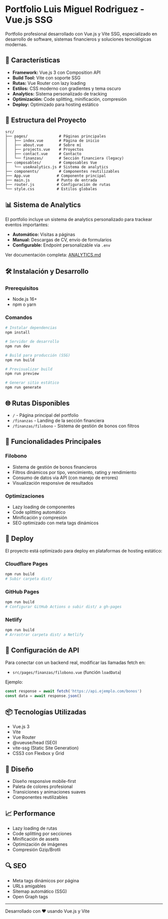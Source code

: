 # Portfolio Luis Miguel Rodriguez - Vue.js SSG

Portfolio profesional desarrollado con Vue.js y Vite SSG, especializado en desarrollo de software, sistemas financieros y soluciones tecnológicas modernas.

## 🚀 Características

- **Framework:** Vue.js 3 con Composition API
- **Build Tool:** Vite con soporte SSG
- **Rutas:** Vue Router con lazy loading
- **Estilos:** CSS moderno con gradientes y tema oscuro
- **Analytics:** Sistema personalizado de tracking
- **Optimización:** Code splitting, minificación, compresión
- **Deploy:** Optimizado para hosting estático

## 📁 Estructura del Proyecto

```
src/
├── pages/              # Páginas principales
│   ├── index.vue       # Página de inicio
│   ├── about.vue       # Sobre mí
│   ├── projects.vue    # Proyectos
│   ├── contact.vue     # Contacto
│   └── finanzas/       # Sección financiera (legacy)
├── composables/        # Composables Vue
│   └── useAnalytics.js # Sistema de analytics
├── components/         # Componentes reutilizables
├── App.vue            # Componente principal
├── main.js            # Punto de entrada
├── router.js          # Configuración de rutas
└── style.css          # Estilos globales
```

## 📊 Sistema de Analytics

El portfolio incluye un sistema de analytics personalizado para trackear eventos importantes:

- **Automático:** Visitas a páginas
- **Manual:** Descargas de CV, envío de formularios
- **Configurable:** Endpoint personalizable via `.env`

Ver documentación completa: [ANALYTICS.md](./ANALYTICS.md)

## 🛠️ Instalación y Desarrollo

### Prerequisitos
- Node.js 16+ 
- npm o yarn

### Comandos

```bash
# Instalar dependencias
npm install

# Servidor de desarrollo
npm run dev

# Build para producción (SSG)
npm run build

# Previsualizar build
npm run preview

# Generar sitio estático
npm run generate
```

## 🌐 Rutas Disponibles

- `/` - Página principal del portfolio
- `/finanzas` - Landing de la sección financiera
- `/finanzas/filobono` - Sistema de gestión de bonos con filtros

## 🎯 Funcionalidades Principales

### Filobono
- Sistema de gestión de bonos financieros
- Filtros dinámicos por tipo, vencimiento, rating y rendimiento
- Consumo de datos via API (con manejo de errores)
- Visualización responsive de resultados

### Optimizaciones
- Lazy loading de componentes
- Code splitting automático
- Minificación y compresión
- SEO optimizado con meta tags dinámicos

## 🚀 Deploy

El proyecto está optimizado para deploy en plataformas de hosting estático:

### Cloudflare Pages
```bash
npm run build
# Subir carpeta dist/
```

### GitHub Pages
```bash
npm run build
# Configurar GitHub Actions o subir dist/ a gh-pages
```

### Netlify
```bash
npm run build
# Arrastrar carpeta dist/ a Netlify
```

## 🔧 Configuración de API

Para conectar con un backend real, modificar las llamadas fetch en:
- `src/pages/finanzas/filobono.vue` (función `loadData`)

Ejemplo:
```javascript
const response = await fetch('https://api.ejemplo.com/bonos')
const data = await response.json()
```

## 📦 Tecnologías Utilizadas

- Vue.js 3
- Vite
- Vue Router
- @vueuse/head (SEO)
- vite-ssg (Static Site Generation)
- CSS3 con Flexbox y Grid

## 🎨 Diseño

- Diseño responsive mobile-first
- Paleta de colores profesional
- Transiciones y animaciones suaves
- Componentes reutilizables

## 📈 Performance

- Lazy loading de rutas
- Code splitting por secciones
- Minificación de assets
- Optimización de imágenes
- Compresión Gzip/Brotli

## 🔍 SEO

- Meta tags dinámicos por página
- URLs amigables
- Sitemap automático (SSG)
- Open Graph tags

---

Desarrollado con ❤️ usando Vue.js y Vite